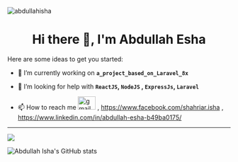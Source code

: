 <link rel="stylesheet" href="https://cdn.jsdelivr.net/gh/devicons/devicon@v2.11.0/devicon.min.css">

<p> <img src="https://komarev.com/ghpvc/?username=abdullahisha&show_icons=true&theme=gotham" alt="abdullahisha" /> </p>

<h1 align="center">Hi there 👋, I'm Abdullah Esha</h1>

Here are some ideas to get you started:

- 🔭 I’m currently working on **`a_project_based_on_Laravel_8x`**

- 🤔 I’m looking for help with **`ReactJS`, `NodeJS` , `ExpressJs`, `Laravel`**

- 📫 How to reach me <a href="mailto:shahariaresha@gmail.com"><img src="https://www.google.com/url?sa=i&url=https%3A%2F%2Fwww.iphonetricks.org%2Fhow-to-download-gmail-icon-for-ios%2F&psig=AOvVaw1QIpgNBpISxSkwA0EehHam&ust=1642538152739000&source=images&cd=vfe&ved=2ahUKEwi5x6HK0bn1AhVQW2wGHbT-Cb8QjRx6BAgAEAk" alt="gmail" width="40" height="30"></a> , https://www.facebook.com/shahriar.isha , https://www.linkedin.com/in/abdullah-esha-b49ba0175/

<hr>
<a href="https://github.com/abdullahisha">
  <img align="center" src="https://github-readme-stats.vercel.app/api/top-langs/?username=abdullahisha&show_icons=true&theme=gotham" />
</a>

![Abdullah Isha's GitHub stats](https://github-readme-stats.vercel.app/api?username=abdullahisha&show_icons=true&theme=gotham)

